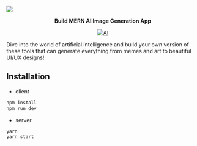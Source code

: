 ![](.github/banner.png)
<p align="center">
<b>Build MERN AI Image Generation App</b>
</p>

<p align=center>
<a href="https://github.com/nthduc/ai-dall-e2-mern"><img src="https://i.ibb.co/p0f27C2/Thumbnail-9.png" alt="AI"></a>

Dive into the world of artificial intelligence and build your own version of these tools that can generate everything from memes and art to beautiful UI/UX designs!

## Installation
+ client
```bash
npm install
npm run dev
```
+ server
```bash
yarn
yarn start
```
